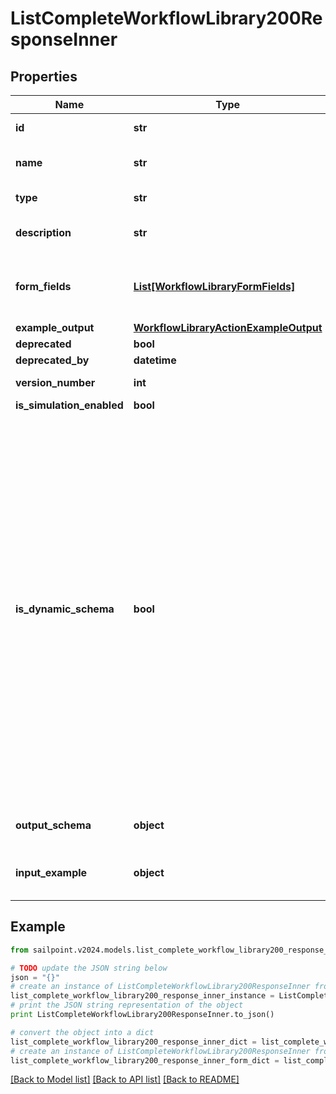 # ListCompleteWorkflowLibrary200ResponseInner


## Properties

Name | Type | Description | Notes
------------ | ------------- | ------------- | -------------
**id** | **str** | Operator ID. | [optional] 
**name** | **str** | Operator friendly name | [optional] 
**type** | **str** | Operator type | [optional] 
**description** | **str** | Description of the operator | [optional] 
**form_fields** | [**List[WorkflowLibraryFormFields]**](WorkflowLibraryFormFields.md) | One or more inputs that the operator accepts | [optional] 
**example_output** | [**WorkflowLibraryActionExampleOutput**](WorkflowLibraryActionExampleOutput.md) |  | [optional] 
**deprecated** | **bool** |  | [optional] 
**deprecated_by** | **datetime** |  | [optional] 
**version_number** | **int** | Version number | [optional] 
**is_simulation_enabled** | **bool** |  | [optional] 
**is_dynamic_schema** | **bool** | Determines whether the dynamic output schema is returned in place of the action&#39;s output schema. The dynamic schema lists non-static properties, like properties of a workflow form where each form has different fields. These will be provided dynamically based on available form fields. | [optional] 
**output_schema** | **object** | Example output schema | [optional] 
**input_example** | **object** | Example trigger payload if applicable | [optional] 

## Example

```python
from sailpoint.v2024.models.list_complete_workflow_library200_response_inner import ListCompleteWorkflowLibrary200ResponseInner

# TODO update the JSON string below
json = "{}"
# create an instance of ListCompleteWorkflowLibrary200ResponseInner from a JSON string
list_complete_workflow_library200_response_inner_instance = ListCompleteWorkflowLibrary200ResponseInner.from_json(json)
# print the JSON string representation of the object
print ListCompleteWorkflowLibrary200ResponseInner.to_json()

# convert the object into a dict
list_complete_workflow_library200_response_inner_dict = list_complete_workflow_library200_response_inner_instance.to_dict()
# create an instance of ListCompleteWorkflowLibrary200ResponseInner from a dict
list_complete_workflow_library200_response_inner_form_dict = list_complete_workflow_library200_response_inner.from_dict(list_complete_workflow_library200_response_inner_dict)
```
[[Back to Model list]](../README.md#documentation-for-models) [[Back to API list]](../README.md#documentation-for-api-endpoints) [[Back to README]](../README.md)


